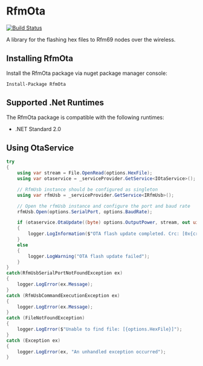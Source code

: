 # RfmOta

[![Build Status](https://dev.azure.com/DerekGn/GitHub/_apis/build/status/DerekGn.RfmOta?branchName=main)](https://dev.azure.com/DerekGn/GitHub/_build/latest?definitionId=6&branchName=main)

A library for the flashing hex files to Rfm69 nodes over the wireless.

## Installing RfmOta

Install the RfmOta package via nuget package manager console:

```
Install-Package RfmOta
```

## Supported .Net Runtimes

The RfmOta package is compatible with the following runtimes:

* .NET Standard 2.0

## Using OtaService

``` csharp
try
{
    using var stream = File.OpenRead(options.HexFile);
    using var otaservice = _serviceProvider.GetService<IOtaService>();

    // RfmUsb instance should be configured as singleton
    using var rfmUsb = _serviceProvider.GetService<IRfmUsb>();

    // Open the rfmUsb instance and configure the port and baud rate
    rfmUsb.Open(options.SerialPort, options.BaudRate);

    if (otaservice.OtaUpdate((byte) options.OutputPower, stream, out uint crc))
    {
        logger.LogInformation($"OTA flash update completed. Crc: [0x{crc:X}]");
    }
    else
    {
        logger.LogWarning("OTA flash update failed");
    }
}
catch(RfmUsbSerialPortNotFoundException ex)
{
    logger.LogError(ex.Message);
}
catch (RfmUsbCommandExecutionException ex)
{
    logger.LogError(ex.Message);
}
catch (FileNotFoundException)
{
    logger.LogError($"Unable to find file: [{options.HexFile}]");
}
catch (Exception ex)
{
    logger.LogError(ex, "An unhandled exception occurred");
}
```
